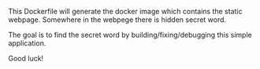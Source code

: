 This Dockerfile will generate the docker image which contains the static webpage. Somewhere in the webpege there is hidden secret word.

The goal is to find the secret word by building/fixing/debugging this simple application.

Good luck! 
